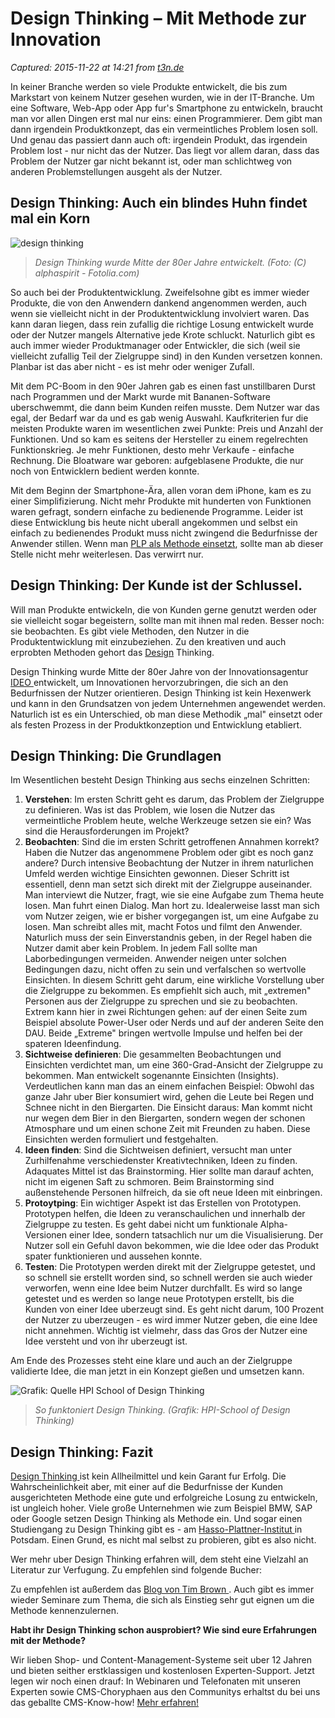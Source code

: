 # Design Thinking – Mit Methode zur Innovation

_Captured: 2015-11-22 at 14:21 from [t3n.de](http://t3n.de/news/design-thinking-6-schritten-507155/)_

In keiner Branche werden so viele Produkte entwickelt, die bis zum Markstart von keinem Nutzer gesehen wurden, wie in der IT-Branche. Um eine Software, Web-App oder App fur's Smartphone zu entwickeln, braucht man vor allen Dingen erst mal nur eins: einen Programmierer. Dem gibt man dann irgendein Produktkonzept, das ein vermeintliches Problem losen soll. Und genau das passiert dann auch oft: irgendein Produkt, das irgendein Problem lost - nur nicht das der Nutzer. Das liegt vor allem daran, dass das Problem der Nutzer gar nicht bekannt ist, oder man schlichtweg von anderen Problemstellungen ausgeht als der Nutzer.

## Design Thinking: Auch ein blindes Huhn findet mal ein Korn

![design thinking](http://t3n.de/news/wp-content/uploads/2013/11/design-thinking-595x305.jpg)

> _Design Thinking wurde Mitte der 80er Jahre entwickelt. (Foto: (C) alphaspirit - Fotolia.com)_

So auch bei der Produktentwicklung. Zweifelsohne gibt es immer wieder Produkte, die von den Anwendern dankend angenommen werden, auch wenn sie vielleicht nicht in der Produktentwicklung involviert waren. Das kann daran liegen, dass rein zufallig die richtige Losung entwickelt wurde oder der Nutzer mangels Alternative jede Krote schluckt. Naturlich gibt es auch immer wieder Produktmanager oder Entwickler, die sich (weil sie vielleicht zufallig Teil der Zielgruppe sind) in den Kunden versetzen konnen. Planbar ist das aber nicht - es ist mehr oder weniger Zufall.

Mit dem PC-Boom in den 90er Jahren gab es einen fast unstillbaren Durst nach Programmen und der Markt wurde mit Bananen-Software uberschwemmt, die dann beim Kunden reifen musste. Dem Nutzer war das egal, der Bedarf war da und es gab wenig Auswahl. Kaufkriterien fur die meisten Produkte waren im wesentlichen zwei Punkte: Preis und Anzahl der Funktionen. Und so kam es seitens der Hersteller zu einem regelrechten Funktionskrieg. Je mehr Funktionen, desto mehr Verkaufe - einfache Rechnung. Die Bloatware war geboren: aufgeblasene Produkte, die nur noch von Entwicklern bedient werden konnte.

Mit dem Beginn der Smartphone-Ära, allen voran dem iPhone, kam es zu einer Simplifizierung. Nicht mehr Produkte mit hunderten von Funktionen waren gefragt, sondern einfache zu bedienende Programme. Leider ist diese Entwicklung bis heute nicht uberall angekommen und selbst ein einfach zu bedienendes Produkt muss nicht zwingend die Bedurfnisse der Anwender stillen. Wenn man [PLP als Methode einsetzt](http://t3n.de/news/pippi-langstrumpf-prinzip-497721/), sollte man ab dieser Stelle nicht mehr weiterlesen. Das verwirrt nur.

## Design Thinking: Der Kunde ist der Schlussel.

Will man Produkte entwickeln, die von Kunden gerne genutzt werden oder sie vielleicht sogar begeistern, sollte man mit ihnen mal reden. Besser noch: sie beobachten. Es gibt viele Methoden, den Nutzer in die Produktentwicklung mit einzubeziehen. Zu den kreativen und auch erprobten Methoden gehort das [Design](http://t3n.de/tag/design) Thinking.

Design Thinking wurde Mitte der 80er Jahre von der Innovationsagentur [IDEO ](http://www.ideo.com/de/) entwickelt, um Innovationen hervorzubringen, die sich an den Bedurfnissen der Nutzer orientieren. Design Thinking ist kein Hexenwerk und kann in den Grundsatzen von jedem Unternehmen angewendet werden. Naturlich ist es ein Unterschied, ob man diese Methodik „mal" einsetzt oder als festen Prozess in der Produktkonzeption und Entwicklung etabliert.

## Design Thinking: Die Grundlagen

Im Wesentlichen besteht Design Thinking aus sechs einzelnen Schritten:

  1. **Verstehen**: Im ersten Schritt geht es darum, das Problem der Zielgruppe zu definieren. Was ist das Problem, wie losen die Nutzer das vermeintliche Problem heute, welche Werkzeuge setzen sie ein? Was sind die Herausforderungen im Projekt?
  2. **Beobachten**: Sind die im ersten Schritt getroffenen Annahmen korrekt? Haben die Nutzer das angenommene Problem oder gibt es noch ganz andere? Durch intensive Beobachtung der Nutzer in ihrem naturlichen Umfeld werden wichtige Einsichten gewonnen. Dieser Schritt ist essentiell, denn man setzt sich direkt mit der Zielgruppe auseinander. Man interviewt die Nutzer, fragt, wie sie eine Aufgabe zum Thema heute losen. Man fuhrt einen Dialog. Man hort zu. Idealerweise lasst man sich vom Nutzer zeigen, wie er bisher vorgegangen ist, um eine Aufgabe zu losen. Man schreibt alles mit, macht Fotos und filmt den Anwender. Naturlich muss der sein Einverstandnis geben, in der Regel haben die Nutzer damit aber kein Problem. In jedem Fall sollte man Laborbedingungen vermeiden. Anwender neigen unter solchen Bedingungen dazu, nicht offen zu sein und verfalschen so wertvolle Einsichten. In diesem Schritt geht darum, eine wirkliche Vorstellung uber die Zielgruppe zu bekommen. Es empfiehlt sich auch, mit „extremen" Personen aus der Zielgruppe zu sprechen und sie zu beobachten. Extrem kann hier in zwei Richtungen gehen: auf der einen Seite zum Beispiel absolute Power-User oder Nerds und auf der anderen Seite den DAU. Beide „Extreme" bringen wertvolle Impulse und helfen bei der spateren Ideenfindung.
  3. **Sichtweise definieren**: Die gesammelten Beobachtungen und Einsichten verdichtet man, um eine 360-Grad-Ansicht der Zielgruppe zu bekommen. Man entwickelt sogenannte Einsichten (Insights). Verdeutlichen kann man das an einem einfachen Beispiel: Obwohl das ganze Jahr uber Bier konsumiert wird, gehen die Leute bei Regen und Schnee nicht in den Biergarten. Die Einsicht daraus: Man kommt nicht nur wegen dem Bier in den Biergarten, sondern wegen der schonen Atmosphare und um einen schone Zeit mit Freunden zu haben. Diese Einsichten werden formuliert und festgehalten.
  4. **Ideen finden**: Sind die Sichtweisen definiert, versucht man unter Zurhilfenahme verschiedenster Kreativtechniken, Ideen zu finden. Adaquates Mittel ist das Brainstorming. Hier sollte man darauf achten, nicht im eigenen Saft zu schmoren. Beim Brainstorming sind außenstehende Personen hilfreich, da sie oft neue Ideen mit einbringen.
  5. **Protoytping**: Ein wichtiger Aspekt ist das Erstellen von Prototypen. Prototypen helfen, die Ideen zu veranschaulichen und innerhalb der Zielgruppe zu testen. Es geht dabei nicht um funktionale Alpha-Versionen einer Idee, sondern tatsachlich nur um die Visualisierung. Der Nutzer soll ein Gefuhl davon bekommen, wie die Idee oder das Produkt spater funktionieren und aussehen konnte.
  6. **Testen**: Die Prototypen werden direkt mit der Zielgruppe getestet, und so schnell sie erstellt worden sind, so schnell werden sie auch wieder verworfen, wenn eine Idee beim Nutzer durchfallt. Es wird so lange getestet und es werden so lange neue Prototypen erstellt, bis die Kunden von einer Idee uberzeugt sind. Es geht nicht darum, 100 Prozent der Nutzer zu uberzeugen - es wird immer Nutzer geben, die eine Idee nicht annehmen. Wichtig ist vielmehr, dass das Gros der Nutzer eine Idee versteht und von ihr uberzeugt ist.

Am Ende des Prozesses steht eine klare und auch an der Zielgruppe validierte Idee, die man jetzt in ein Konzept gießen und umsetzen kann.

![Grafik: Quelle HPI School of Design Thinking](http://t3n.de/news/wp-content/uploads/2013/11/HPI_School_of_Design_Thinking_-_Prozess_dt1-595x198.jpg)

> _So funktoniert Design Thinking. (Grafik: HPI-School of Design Thinking)_

## Design Thinking: Fazit

[Design Thinking ](http://de.wikipedia.org/wiki/Design_Thinking) ist kein Allheilmittel und kein Garant fur Erfolg. Die Wahrscheinlichkeit aber, mit einer auf die Bedurfnisse der Kunden ausgerichteten Methode eine gute und erfolgreiche Losung zu entwickeln, ist ungleich hoher. Viele große Unternehmen wie zum Beispiel BMW, SAP oder Google setzen Design Thinking als Methode ein. Und sogar einen Studiengang zu Design Thinking gibt es - am [Hasso-Plattner-Institut ](http://www.hpi.uni-potsdam.de/d_school/studium.html) in Potsdam. Einen Grund, es nicht mal selbst zu probieren, gibt es also nicht.

Wer mehr uber Design Thinking erfahren will, dem steht eine Vielzahl an Literatur zur Verfugung. Zu empfehlen sind folgende Bucher:

Zu empfehlen ist außerdem das [Blog von Tim Brown ](http://designthinking.ideo.com/). Auch gibt es immer wieder Seminare zum Thema, die sich als Einstieg sehr gut eignen um die Methode kennenzulernen.

**Habt ihr Design Thinking schon ausprobiert? Wie sind eure Erfahrungen mit der Methode?**

Wir lieben Shop- und Content-Management-Systeme seit uber 12 Jahren und bieten seither erstklassigen und kostenlosen Experten-Support. Jetzt legen wir noch einen drauf: In Webinaren und Telefonaten mit unseren Experten sowie CMS-Choryphaen aus den Communitys erhaltst du bei uns das geballte CMS-Know-how! [ Mehr erfahren!](http://guruads.de/api/click/56372fa1497959ee1600003e)

